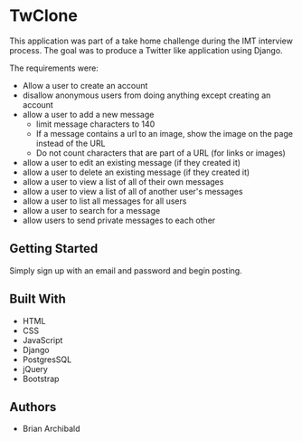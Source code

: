 # TwClone

This application was part of a take home challenge during the IMT interview process.  The goal was to produce a Twitter like application using Django.

The requirements were:

* Allow a user to create an account
* disallow anonymous users from doing anything except creating an account
* allow a user to add a new message
    * limit message characters to 140
    * If a message contains a url to an image, show the image on the page instead of the URL
    * Do not count characters that are part of a URL (for links or images)
* allow a user to edit an existing message (if they created it)
* allow a user to delete an existing message (if they created it)
* allow a user to view a list of all of their own messages
* allow a user to view a list of all of another user's messages
* allow a user to list all messages for all users
* allow a user to search for a message
* allow users to send private messages to each other

## Getting Started

Simply sign up with an email and password and begin posting.


## Built With

* HTML
* CSS
* JavaScript
* Django
* PostgresSQL
* jQuery
* Bootstrap

## Authors

* Brian Archibald
